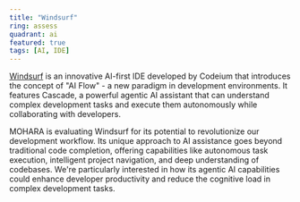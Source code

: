 ```yaml
---
title: "Windsurf"
ring: assess
quadrant: ai
featured: true
tags: [AI, IDE]
---
```


[Windsurf](https://www.codeium.com/windsurf) is an innovative AI-first IDE developed by Codeium that introduces the concept of "AI Flow" - a new paradigm in development environments. It features Cascade, a powerful agentic AI assistant that can understand complex development tasks and execute them autonomously while collaborating with developers.

MOHARA is evaluating Windsurf for its potential to revolutionize our development workflow. Its unique approach to AI assistance goes beyond traditional code completion, offering capabilities like autonomous task execution, intelligent project navigation, and deep understanding of codebases. We're particularly interested in how its agentic AI capabilities could enhance developer productivity and reduce the cognitive load in complex development tasks.
